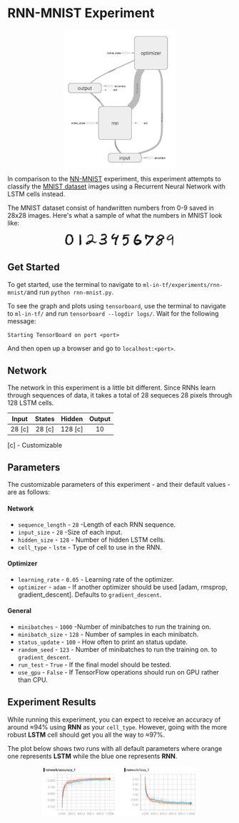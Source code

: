 # RNN-MNIST Experiment

<p align="center">
  <img src="../../images/graphs/rnn-mnist-graph.png", width="50%"/>
</p>

In comparison to the [NN-MNIST](../nn-mnist/) experiment, this experiment attempts to classify the [MNIST dataset](http://yann.lecun.com/exdb/mnist/) images using a Recurrent Neural Network with LSTM cells instead.

The MNIST dataset consist of handwritten numbers from 0-9 saved in 28x28 images. Here's what a sample of what the numbers in MNIST look like:

<p align="center">
  <img src="../../images/other/mnist-data.png", width="50%"/>
</p>

## Get Started
To get started, use the terminal to navigate to ```ml-in-tf/experiments/rnn-mnist/```and run ```python rnn-mnist.py```.

To see the graph and plots using ```tensorboard```, use the terminal to navigate to ```ml-in-tf/``` and run ```tensorboard --logdir logs/```. Wait for the following message:

```
Starting TensorBoard on port <port>
```
And then open up a browser and go to ```localhost:<port>```.

## Network
The network in this experiment is a little bit different. Since RNNs learn through sequences of data, it takes a total of 28 sequeces 28 pixels through 128 LSTM cells.


| Input | States | Hidden | Output |
|:-----:|:------:|:------:|:------:|
| 28 [c]| 28 [c] | 128 [c]| 10     |
[c] - Customizable

## Parameters
The customizable parameters of this experiment - and their default values - are as follows:

#### Network
* ```sequence_length``` -  ```28``` -Length of each RNN sequence.
* ```input_size``` -  ```28``` -Size of each input.
* ```hidden_size``` -  ```128``` - Number of hidden LSTM cells.
* ```cell_type``` -  ```lstm``` - Type of cell to use in the RNN.


#### Optimizer
* ```learning_rate``` - ```0.05``` - Learning rate of the optimizer.
* ```optimizer``` -  ```adam``` -  If another optimizer should be used [adam, rmsprop, gradient_descent]. Defaults to ```gradient_descent```.

#### General
* ```minibatches``` -  ```1000``` -Number of minibatches to run the training on.
* ```minibatch_size``` - ```128``` - Number of samples in each minibatch.
* ```status_update``` -  ```100``` - How often to print an status update.
* ```random_seed``` - ```123``` -  Number of minibatches to run the training on.
to ```gradient_descent```.
* ```run_test``` - ```True``` - If the final model should be tested.
* ```use_gpu``` -  ```False``` - If TensorFlow operations should run on GPU rather than CPU.

## Experiment Results

While running this experiment, you can expect to receive an accuracy of around ≈94% using **RNN** as your ```cell_type```. However, going with the more robust **LSTM** cell should get you all the way to ≈97%.

The plot below shows two runs with all default parameters where orange one represents **LSTM** while the blue one represents **RNN**.
<p align="center">
  <img src="../../images/plots/rnn-mnist-plot.png", width="70%"/>
</p>
